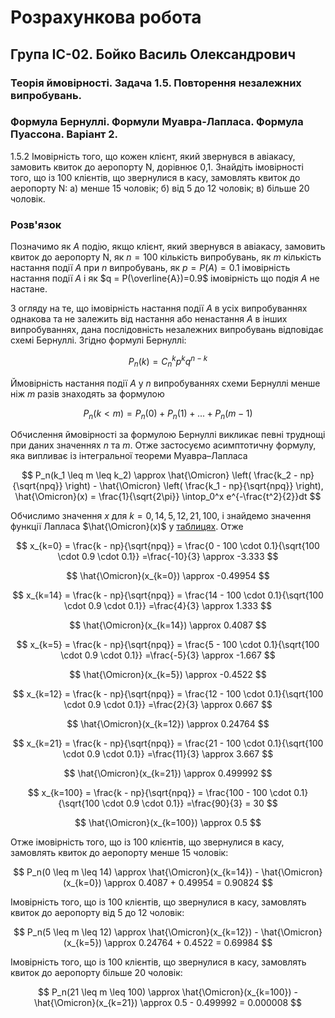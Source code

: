 # Розрахункова робота

## Група ІС-02. Бойко Василь Олександрович

### Теорія ймовірності. Задача 1.5. Повторення незалежних випробувань. 
### Формула Бернуллі. Формули Муавра-Лапласа. Формула Пуассона. Варіант 2.

1.5.2 Імовірність того, що кожен клієнт, який звернувся в авіакасу, замовить квиток до аеропорту N, дорівнює 0,1. Знайдіть імовірності того, що із 100 клієнтів, що звернулися в касу, замовлять квиток до аеропорту N: а) менше 15 чоловік; б) від 5 до 12 чоловік; в) більше 20 чоловік.

### Розв'язок

Позначимо як $A$ подію, якщо клієнт, який звернувся в авіакасу, замовить квиток до аеропорту N, як $n=100$ кількість випробувань, як $m$ кількість настання події $A$ при $n$ випробувань, як $p = P(A) = 0.1$ імовірність настання події $A$ і як $q = P(\overline{A})=0.9$ імовірність що подія $A$ не настане.

З огляду на те, що імовірність настання події $A$ в усіх випробуваннях однакова та не залежить від настання або ненастання $A$ в інших випробуваннях, дана послідовність незалежних випробувань відповідає схемі Бернуллі. Згідно формулі Бернуллі:

$$ P_n(k) = C_n^k p^k q^{n-k}
$$

Ймовірність настання події $A$ у $n$ випробуваннях схеми Бернуллі менше ніж $m$ разів знаходять за формулою

$$ P_n(k<m) = P_n(0) + P_n(1) + ... + P_n(m-1)
$$


Обчислення ймовірності за формулою Бернуллі викликає певні труднощі при даних значеннях $n$ та $m$. Отже застосуємо асимптотичну формулу, яка випливає із інтегральної теореми
Муавра–Лапласа

$$ P_n(k_1 \leq m \leq k_2) \approx \hat{\Omicron} \left( \frac{k_2 - np}{\sqrt{npq}} \right) -
\hat{\Omicron} \left( \frac{k_1 - np}{\sqrt{npq}} \right),
\hat{\Omicron}(x) = \frac{1}{\sqrt{2\pi}} \intop_0^x e^{-\frac{t^2}{2}}dt
$$

Обчислимо значення $x$ для $k=0,14,5,12,21,100$, і знайдемо значення функції Лапласа $\hat{\Omicron}(x)$ у [таблицях](https://lectures.7mile.net/teoriia-imovirnosti/dodatok-a.html). Отже

$$ x_{k=0} = \frac{k - np}{\sqrt{npq}} = 
\frac{0 - 100 \cdot 0.1}{\sqrt{100 \cdot 0.9 \cdot 0.1}} =\frac{-10}{3} \approx -3.333
$$

$$ \hat{\Omicron}(x_{k=0}) \approx -0.49954
$$

$$ x_{k=14} = \frac{k - np}{\sqrt{npq}} = 
\frac{14 - 100 \cdot 0.1}{\sqrt{100 \cdot 0.9 \cdot 0.1}} =\frac{4}{3} \approx 1.333
$$

$$ \hat{\Omicron}(x_{k=14}) \approx 0.4087
$$

$$ x_{k=5} = \frac{k - np}{\sqrt{npq}} = 
\frac{5 - 100 \cdot 0.1}{\sqrt{100 \cdot 0.9 \cdot 0.1}} =\frac{-5}{3} \approx -1.667
$$

$$ \hat{\Omicron}(x_{k=5}) \approx -0.4522
$$

$$ x_{k=12} = \frac{k - np}{\sqrt{npq}} = 
\frac{12 - 100 \cdot 0.1}{\sqrt{100 \cdot 0.9 \cdot 0.1}} =\frac{2}{3} \approx 0.667
$$

$$ \hat{\Omicron}(x_{k=12}) \approx 0.24764
$$

$$ x_{k=21} = \frac{k - np}{\sqrt{npq}} = 
\frac{21 - 100 \cdot 0.1}{\sqrt{100 \cdot 0.9 \cdot 0.1}} =\frac{11}{3} \approx 3.667
$$

$$ \hat{\Omicron}(x_{k=21}) \approx 0.499992
$$

$$ x_{k=100} = \frac{k - np}{\sqrt{npq}} = 
\frac{100 - 100 \cdot 0.1}{\sqrt{100 \cdot 0.9 \cdot 0.1}} =\frac{90}{3} = 30
$$

$$ \hat{\Omicron}(x_{k=100}) \approx 0.5
$$

Отже імовірність того, що із 100 клієнтів, що звернулися в касу, замовлять квиток до аеропорту менше 15 чоловік:

$$ P_n(0 \leq m \leq 14) \approx \hat{\Omicron}(x_{k=14}) - \hat{\Omicron}(x_{k=0})  \approx 0.4087 + 0.49954 = 0.90824
$$

Імовірність того, що із 100 клієнтів, що звернулися в касу, замовлять квиток до аеропорту від 5 до 12 чоловік:

$$ P_n(5 \leq m \leq 12) \approx \hat{\Omicron}(x_{k=12}) - \hat{\Omicron}(x_{k=5})  \approx 0.24764 + 0.4522 = 0.69984
$$


Імовірність того, що із 100 клієнтів, що звернулися в касу, замовлять квиток до аеропорту більше 20 чоловік:

$$ P_n(21 \leq m \leq 100) \approx \hat{\Omicron}(x_{k=100}) - \hat{\Omicron}(x_{k=21})  \approx 0.5 - 0.499992 = 0.000008
$$